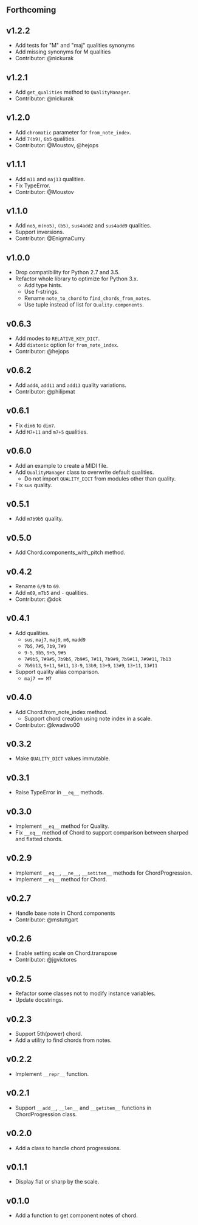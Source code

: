 ## Forthcoming

## v1.2.2

- Add tests for "M" and "maj" qualities synonyms
- Add missing synonyms for M qualities
- Contributor: @nickurak

## v1.2.1

- Add `get_qualities` method to `QualityManager`.
- Contributor: @nickurak

## v1.2.0

- Add `chromatic` parameter for `from_note_index`.
- Add `7(b9)`, `6b5` qualities.
- Contributor: @Moustov, @hejops

## v1.1.1

- Add `m11` and `maj13` qualities.
- Fix TypeError.
- Contributor: @Moustov

## v1.1.0

- Add `no5`, `m(no5)`, `(b5)`, `sus4add2` and `sus4add9` qualities.
- Support inversions.
- Contributor: @EnigmaCurry

## v1.0.0

- Drop compatibility for Python 2.7 and 3.5.
- Refactor whole library to optimize for Python 3.x.
  - Add type hints.
  - Use f-strings.
  - Rename `note_to_chord` to `find_chords_from_notes`.
  - Use tuple instead of list for `Quality.components`.

## v0.6.3

- Add modes to `RELATIVE_KEY_DICT`.
- Add `diatonic` option for `from_note_index`.
- Contributor: @hejops

## v0.6.2

- Add `add4`, `add11` and `add13` quality variations.
- Contributor: @philipmat

## v0.6.1

- Fix `dim6` to `dim7`.
- Add `M7+11` and `m7+5` qualities.

## v0.6.0

- Add an example to create a MIDI file.
- Add `QualityManager` class to overwrite default qualities.
  - Do not import `QUALITY_DICT` from modules other than quality.
- Fix `sus` quality.

## v0.5.1

- Add `m7b9b5` quality.

## v0.5.0

- Add Chord.components_with_pitch method.

## v0.4.2

- Rename `6/9` to `69`.
- Add `m69`, `m7b5` and `-` qualities.
- Contributor: @dok

## v0.4.1

- Add qualities.
  - `sus`, `maj7`, `maj9`, `m6`, `madd9`
  - `7b5`, `7#5`, `7b9`, `7#9`
  - `9-5`, `9b5`, `9+5`, `9#5`
  - `7#9b5`, `7#9#5`, `7b9b5`, `7b9#5`, `7#11`, `7b9#9`, `7b9#11`, `7#9#11`, `7b13`
  - `7b9b13`, `9+11`, `9#11`, `13-9`, `13b9`, `13+9`, `13#9`, `13+11`, `13#11`
- Support quality alias comparison.
  - `maj7 == M7`

## v0.4.0

- Add Chord.from_note_index method.
  - Support chord creation using note index in a scale.
- Contributor: @kwadwo00

## v0.3.2

- Make `QUALITY_DICT` values immutable.

## v0.3.1

- Raise TypeError in `__eq__` methods.

## v0.3.0

- Implement `__eq__` method for Quality.
- Fix `__eq__` method of Chord to support comparison between sharped and flatted chords.

## v0.2.9

- Implement `__eq__`, `__ne__`, `__setitem__` methods for ChordProgression.
- Implement `__eq__` method for Chord.

## v0.2.7

- Handle base note in Chord.components
- Contributor: @mstuttgart

## v0.2.6

- Enable setting scale on Chord.transpose
- Contributor: @jgvictores

## v0.2.5

- Refactor some classes not to modify instance variables.
- Update docstrings.

## v0.2.3

- Support 5th(power) chord.
- Add a utility to find chords from notes.

## v0.2.2

- Implement `__repr__` function.

## v0.2.1

- Support `__add__`, `__len__` and `__getitem__` functions in ChordProgression class.

## v0.2.0

- Add a class to handle chord progressions.

## v0.1.1

- Display flat or sharp by the scale.

## v0.1.0

- Add a function to get component notes of chord.
